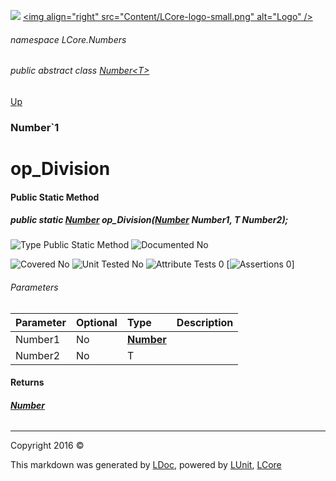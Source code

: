 ![](Content/LCore-banner-small.png "")
[&lt;img align=&quot;right&quot; src=&quot;Content/LCore-logo-small.png&quot; alt=&quot;Logo&quot; /&gt;](../README.md)

###### namespace LCore.Numbers

###### public abstract class [Number&lt;T&gt;](docs/Number%601.md)
[Up](docs/Number%601.md)

### Number`1

# op_Division

#### Public Static Method

##### public static <strong><a href="docs/Number.md" alt="">Number</a></strong> op_Division(<strong><a href="docs/Number%601.md" alt="">Number</a></strong> Number1, T Number2);

![Type Public Static Method](http://b.repl.ca/v1/Type-Public%20Static%20Method-blue.png "")     ![Documented No](http://b.repl.ca/v1/Documented-No-red.png "") 

![Covered No](http://b.repl.ca/v1/Covered-No-red.png "") ![Unit Tested No](http://b.repl.ca/v1/Unit%20Tested-No-lightgrey.png "") ![Attribute Tests 0](http://b.repl.ca/v1/Attribute%20Tests-0-lightgrey.png "") [![Assertions 0](http://b.repl.ca/v1/Assertions-0-lightgrey.png "")]

###### Parameters

Parameter | Optional | Type | Description
:---  | :---  | :---  | :--- 
Number1 | No | **[Number](docs/Number%601.md)** | 
Number2 | No | T | 


#### Returns

###### **[Number](docs/Number.md)**



---

Copyright 2016 &copy; [](../README.md) [](../TableOfContents.md)

This markdown was generated by [LDoc](https://github.com/CodeSingularity/LDoc), powered by [LUnit](https://github.com/CodeSingularity/LUnit), [LCore](https://github.com/CodeSingularity/LCore)
